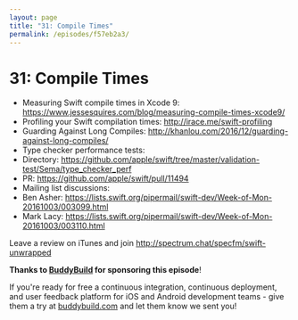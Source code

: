 ```yaml
---
layout: page
title: "31: Compile Times"
permalink: /episodes/f57eb2a3/
---
```


# 31: Compile Times

- Measuring Swift compile times in Xcode 9: https://www.jessesquires.com/blog/measuring-compile-times-xcode9/
- Profiling your Swift compilation times: http://irace.me/swift-profiling
- Guarding Against Long Compiles: http://khanlou.com/2016/12/guarding-against-long-compiles/
- Type checker performance tests:
 - Directory: https://github.com/apple/swift/tree/master/validation-test/Sema/type_checker_perf
 - PR: https://github.com/apple/swift/pull/11494
- Mailing list discussions:
 - Ben Asher: https://lists.swift.org/pipermail/swift-dev/Week-of-Mon-20161003/003099.html
 - Mark Lacy: https://lists.swift.org/pipermail/swift-dev/Week-of-Mon-20161003/003110.html

Leave a review on iTunes and join http://spectrum.chat/specfm/swift-unwrapped

**Thanks to [BuddyBuild](https://www.buddybuild.com/?utm_source=podcast&utm_medium=banner&utm_campaign=swift_unwrapped&utm_term=swift%20unwrapped) for sponsoring this episode**! 

If you're ready for free a continuous integration, continuous deployment, and user feedback platform for iOS and Android development teams - give them a try at [buddybuild.com](https://www.buddybuild.com/?utm_source=podcast&utm_medium=banner&utm_campaign=swift_unwrapped&utm_term=swift%20unwrapped) and let them know we sent you! 
